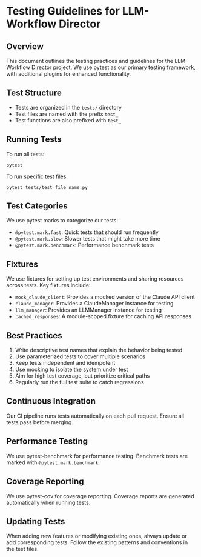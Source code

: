 # Testing Guidelines for LLM-Workflow Director

## Overview
This document outlines the testing practices and guidelines for the LLM-Workflow Director project. We use pytest as our primary testing framework, with additional plugins for enhanced functionality.

## Test Structure
- Tests are organized in the `tests/` directory
- Test files are named with the prefix `test_`
- Test functions are also prefixed with `test_`

## Running Tests
To run all tests:
```
pytest
```

To run specific test files:
```
pytest tests/test_file_name.py
```

## Test Categories
We use pytest marks to categorize our tests:
- `@pytest.mark.fast`: Quick tests that should run frequently
- `@pytest.mark.slow`: Slower tests that might take more time
- `@pytest.mark.benchmark`: Performance benchmark tests

## Fixtures
We use fixtures for setting up test environments and sharing resources across tests. Key fixtures include:
- `mock_claude_client`: Provides a mocked version of the Claude API client
- `claude_manager`: Provides a ClaudeManager instance for testing
- `llm_manager`: Provides an LLMManager instance for testing
- `cached_responses`: A module-scoped fixture for caching API responses

## Best Practices
1. Write descriptive test names that explain the behavior being tested
2. Use parameterized tests to cover multiple scenarios
3. Keep tests independent and idempotent
4. Use mocking to isolate the system under test
5. Aim for high test coverage, but prioritize critical paths
6. Regularly run the full test suite to catch regressions

## Continuous Integration
Our CI pipeline runs tests automatically on each pull request. Ensure all tests pass before merging.

## Performance Testing
We use pytest-benchmark for performance testing. Benchmark tests are marked with `@pytest.mark.benchmark`.

## Coverage Reporting
We use pytest-cov for coverage reporting. Coverage reports are generated automatically when running tests.

## Updating Tests
When adding new features or modifying existing ones, always update or add corresponding tests. Follow the existing patterns and conventions in the test files.
